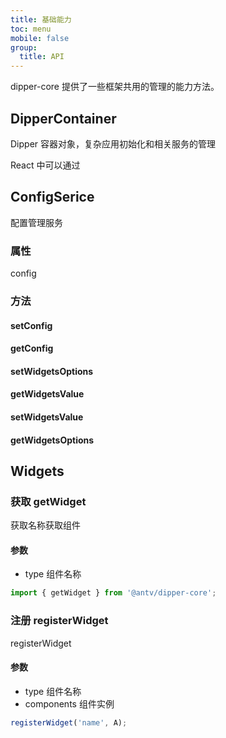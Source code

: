 ```yaml
---
title: 基础能力
toc: menu
mobile: false
group:
  title: API
---
```


dipper-core 提供了一些框架共用的管理的能力方法。

## DipperContainer

Dipper 容器对象，复杂应用初始化和相关服务的管理

React 中可以通过

## ConfigSerice

配置管理服务

### 属性

config

### 方法

#### setConfig

#### getConfig

#### setWidgetsOptions

#### getWidgetsValue

#### setWidgetsValue

#### getWidgetsOptions

## Widgets

### 获取 getWidget

获取名称获取组件

#### 参数

- type 组件名称

```ts
import { getWidget } from '@antv/dipper-core';
```

### 注册 registerWidget

registerWidget

#### 参数

- type 组件名称
- components 组件实例

```js
registerWidget('name', A);
```
